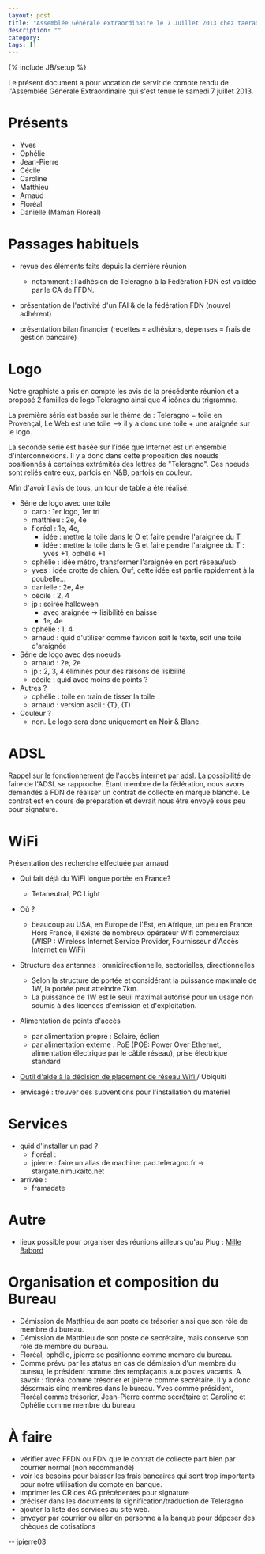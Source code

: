 ```yaml
---
layout: post
title: "Assemblée Générale extraordinaire le 7 Juillet 2013 chez taeradan"
description: ""
category: 
tags: []
---
```

{% include JB/setup %}

Le présent document a pour vocation de servir de compte rendu de l'Assemblée Générale Extraordinaire qui s'est tenue le samedi 7 juillet 2013.

# Présents

* Yves
* Ophélie
* Jean-Pierre
* Cécile
* Caroline
* Matthieu
* Arnaud
* Floréal
* Danielle (Maman Floréal)

# Passages habituels

* revue des éléments faits depuis la dernière réunion

	* notamment : l'adhésion de Teleragno à la Fédération FDN est validée par le CA de FFDN.
* présentation de l'activité d'un FAI & de la fédération FDN (nouvel adhérent)
* présentation bilan financier (recettes = adhésions, dépenses = frais de gestion bancaire)

# Logo

Notre graphiste a pris en compte les avis de la précédente réunion et a proposé 2 familles de logo Teleragno ainsi que 4 icônes du trigramme.

La première série est basée sur le thème de : Teleragno = toile en Provençal, Le Web est une toile --> il y a donc une toile + une araignée sur le logo.

La seconde série est basée sur l'idée que Internet est un ensemble d'interconnexions. Il y a donc dans cette proposition des noeuds positionnés à certaines extrémités des lettres de "Teleragno". Ces noeuds sont reliés entre eux, parfois en N&B, parfois en couleur.

Afin d'avoir l'avis de tous, un tour de table a été réalisé.

* Série de logo avec une toile
	* caro : 1er logo, 1er tri
	* matthieu : 2e, 4e
	* floréal : 1e, 4e, 
		* idée : mettre la toile dans le O et faire pendre l'araignée du T
		* idée : mettre la toile dans le G et faire pendre l'araignée du T : yves +1, ophélie +1
	* ophélie : idée métro, transformer l'araignée en port réseau/usb
	* yves : idée crotte de chien. Ouf, cette idée est partie rapidement à la poubelle...
	* danielle : 2e, 4e
	* cécile : 2, 4
	* jp : soirée halloween
		* avec araignée -> lisibilité en baisse
		* 1e, 4e
	* ophélie : 1, 4
	* arnaud : quid d'utiliser comme favicon soit le texte, soit une toile d'araignée
* Série de logo avec des noeuds
	* arnaud : 2e, 2e
	* jp : 2, 3, 4 éliminés pour des raisons de lisibilité
	* cécile : quid avec moins de points ?
* Autres ?
	* ophélie : toile en train de tisser la toile
	* arnaud : version ascii : {T}, (T)
* Couleur ?
	* non. Le logo sera donc uniquement en Noir & Blanc.

# ADSL
Rappel sur le fonctionnement de l'accès internet par adsl.
La possibilité de faire de l'ADSL se rapproche.
Étant membre de la fédération, nous avons demandés à FDN de réaliser un contrat de collecte en marque blanche.
Le contrat est en cours de préparation et devrait nous être envoyé sous peu pour signature.

# WiFi
Présentation des recherche effectuée par arnaud

* Qui fait déjà du WiFi longue portée en France?
	* Tetaneutral, PC Light
* Où ?
	* beaucoup au USA, en Europe de l'Est, en Afrique, un peu en France
	Hors France, il existe de nombreux opérateur Wifi commerciaux (WISP : Wireless Internet Service Provider, Fournisseur d'Accès Internet en WiFi)

* Structure des antennes : omnidirectionnelle, sectorielles, directionnelles
	* Selon la structure de portée et considérant la puissance maximale de 1W, la portée peut atteindre 7km.
	* La puissance de 1W est le seuil maximal autorisé pour un usage non soumis à des licences d'émission et d'exploitation.
* Alimentation de points d'accès
	* par alimentation propre : Solaire, éolien
	* par alimentation externe : PoE (POE: Power Over Ethernet, alimentation électrique par le câble réseau), prise électrique standard

* [Outil d'aide à la décision de placement de réseau Wifi ](www.ubmt.com/airlink) / Ubiquiti
* envisagé : trouver des subventions pour l'installation du matériel

# Services

* quid d'installer un pad ?
	* floréal :
	* jpierre : faire un alias de machine: pad.teleragno.fr -> stargate.nimukaito.net 
* arrivée :
	* framadate

# Autre

* lieux possible pour organiser des réunions ailleurs qu'au Plug : [Mille Babord](http://www.millebabords.org/)

# Organisation et composition du Bureau

* Démission de Matthieu de son poste de trésorier ainsi que son rôle de membre du bureau.
* Démission de Matthieu de son poste de secrétaire, mais conserve son rôle de membre du bureau.
* Floréal, ophélie, jpierre se positionne comme membre du bureau.
* Comme prévu par les status en cas de démission d'un membre du bureau, le président nomme des remplaçants aux postes vacants. A savoir : floréal comme trésorier et jpierre comme secrétaire.
	Il y a donc désormais cinq membres dans le bureau.
	Yves comme président, Floréal comme trésorier, Jean-Pierre comme secrétaire et Caroline et Ophélie comme membre du bureau.

# À faire

* vérifier avec FFDN ou FDN que le contrat de collecte part bien par courrier normal (non recommandé)
* voir les besoins pour baisser les frais bancaires qui sont trop importants pour notre utilisation du compte en banque.
* imprimer les CR des AG précédentes pour signature
* préciser dans les documents la signification/traduction de Teleragno
* ajouter la liste des services au site web.
* envoyer par courrier ou aller en personne à la banque pour déposer des chèques de cotisations

-- 
jpierre03
